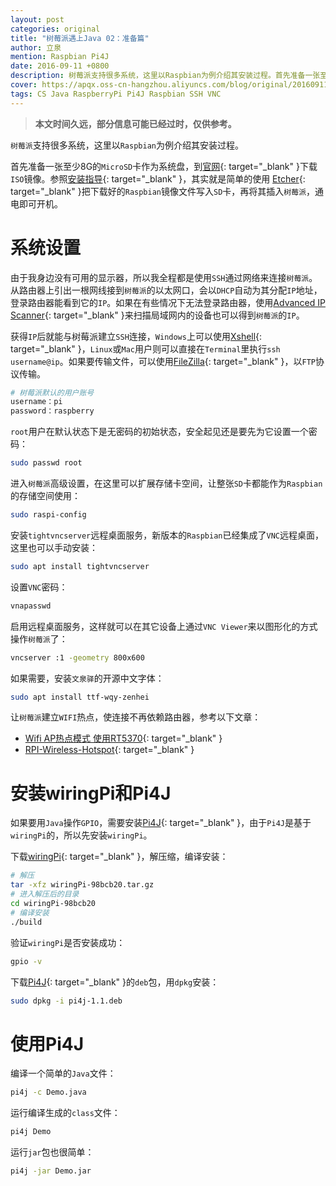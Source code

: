 ```yaml
---
layout: post
categories: original
title: "树莓派遇上Java 02：准备篇"
author: 立泉
mention: Raspbian Pi4J
date: 2016-09-11 +0800
description: 树莓派支持很多系统，这里以Raspbian为例介绍其安装过程。首先准备一张至少8G的MicroSD卡作为系统盘，到官网下载ISO镜像，安装后插入树莓派，通电即可开机。
cover: https://apqx.oss-cn-hangzhou.aliyuncs.com/blog/original/20160911/shumeipai_yushang_java_02_zhunbeipian/pi_robot_thumb.jpg
tags: CS Java RaspberryPi Pi4J Raspbian SSH VNC
---
```


> **本文时间久远，部分信息可能已经过时，仅供参考。**

`树莓派`支持很多系统，这里以`Raspbian`为例介绍其安装过程。

首先准备一张至少8G的`MicroSD`卡作为系统盘，到[官网](https://www.raspberrypi.org/downloads/raspbian/){: target="_blank" }下载`ISO`镜像。参照[安装指导](https://www.raspberrypi.org/documentation/installation/installing-images/README.md){: target="_blank" }，其实就是简单的使用 [Etcher](https://etcher.io/){: target="_blank" }把下载好的`Raspbian`镜像文件写入`SD`卡，再将其插入`树莓派`，通电即可开机。

# 系统设置

由于我身边没有可用的显示器，所以我全程都是使用`SSH`通过网络来连接`树莓派`。从路由器上引出一根网线接到`树莓派`的以太网口，会以`DHCP`自动为其分配`IP`地址，登录路由器能看到它的`IP`。如果在有些情况下无法登录路由器，使用[Advanced IP Scanner](https://www.advanced-ip-scanner.com/){: target="_blank" }来扫描局域网内的设备也可以得到`树莓派`的`IP`。

获得`IP`后就能与树莓派建立`SSH`连接，`Windows`上可以使用[Xshell](https://www.netsarang.com/products/xsh_overview.html){: target="_blank" }，`Linux`或`Mac`用户则可以直接在`Terminal`里执行`ssh username@ip`。如果要传输文件，可以使用[FileZilla](https://filezilla-project.org/){: target="_blank" }，以`FTP`协议传输。

```sh
# 树莓派默认的用户账号
username：pi
password：raspberry
```

`root`用户在默认状态下是无密码的初始状态，安全起见还是要先为它设置一个密码：

```sh
sudo passwd root
```

进入`树莓派`高级设置，在这里可以扩展存储卡空间，让整张`SD`卡都能作为`Raspbian`的存储空间使用：

```sh
sudo raspi-config
```

安装`tightvncserver`远程桌面服务，新版本的`Raspbian`已经集成了`VNC`远程桌面，这里也可以手动安装：

```sh
sudo apt install tightvncserver
```

设置`VNC`密码：

```sh
vnapasswd
```

启用远程桌面服务，这样就可以在其它设备上通过`VNC Viewer`来以图形化的方式操作`树莓派`了：

```sh
vncserver :1 -geometry 800x600
```

如果需要，安装`文泉驿`的开源中文字体：

```sh
sudo apt install ttf-wqy-zenhei
```

让`树莓派`建立`WIFI`热点，使连接不再依赖路由器，参考以下文章： 

* [Wifi AP热点模式 使用RT5370](http://blog.csdn.net/xukai871105/article/details/42497097){: target="_blank" }  
* [RPI-Wireless-Hotspot](http://elinux.org/RPI-Wireless-Hotspot){: target="_blank" }

# 安装wiringPi和Pi4J

如果要用`Java`操作`GPIO`，需要安装[Pi4J](http://pi4j.com/){: target="_blank" }，由于`Pi4J`是基于`wiringPi`的，所以先安装`wiringPi`。 

下载[wiringPi](https://git.drogon.net/?p=wiringPi;a=summary){: target="_blank" }，解压缩，编译安装：

```sh
# 解压
tar -xfz wiringPi-98bcb20.tar.gz 
# 进入解压后的目录
cd wiringPi-98bcb20
# 编译安装
./build
```

验证`wiringPi`是否安装成功：

```sh
gpio -v
```

下载[Pi4J](http://pi4j.com/download.html){: target="_blank" }的`deb`包，用`dpkg`安装：

```sh
sudo dpkg -i pi4j-1.1.deb
```

# 使用Pi4J

编译一个简单的`Java`文件：

```sh
pi4j -c Demo.java
```

运行编译生成的`class`文件：

```sh
pi4j Demo
```

运行`jar`包也很简单：

```sh
pi4j -jar Demo.jar
```